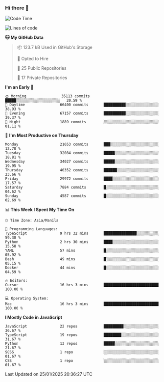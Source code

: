 ### Hi there 👋

<!--START_SECTION:waka-->
![Code Time](http://img.shields.io/badge/Code%20Time-1%2C414%20hrs%2012%20mins-blue)

![Lines of code](https://img.shields.io/badge/From%20Hello%20World%20I%27ve%20Written-64.9%20million%20lines%20of%20code-blue)

**🐱 My GitHub Data** 

> 📦 123.7 kB Used in GitHub's Storage 
 > 
> 💼 Opted to Hire
 > 
> 📜 25 Public Repositories 
 > 
> 🔑 17 Private Repositories 
 > 
**I'm an Early 🐤** 

```text
🌞 Morning                35113 commits       █████░░░░░░░░░░░░░░░░░░░░   20.59 % 
🌆 Daytime                66400 commits       ██████████░░░░░░░░░░░░░░░   38.93 % 
🌃 Evening                67157 commits       ██████████░░░░░░░░░░░░░░░   39.37 % 
🌙 Night                  1889 commits        ░░░░░░░░░░░░░░░░░░░░░░░░░   01.11 % 
```
📅 **I'm Most Productive on Thursday** 

```text
Monday                   21653 commits       ███░░░░░░░░░░░░░░░░░░░░░░   12.70 % 
Tuesday                  32084 commits       █████░░░░░░░░░░░░░░░░░░░░   18.81 % 
Wednesday                34027 commits       █████░░░░░░░░░░░░░░░░░░░░   19.95 % 
Thursday                 40352 commits       ██████░░░░░░░░░░░░░░░░░░░   23.66 % 
Friday                   29972 commits       ████░░░░░░░░░░░░░░░░░░░░░   17.57 % 
Saturday                 7884 commits        █░░░░░░░░░░░░░░░░░░░░░░░░   04.62 % 
Sunday                   4587 commits        █░░░░░░░░░░░░░░░░░░░░░░░░   02.69 % 
```


📊 **This Week I Spent My Time On** 

```text
🕑︎ Time Zone: Asia/Manila

💬 Programming Languages: 
TypeScript               9 hrs 32 mins       ███████████████░░░░░░░░░░   59.38 % 
Python                   2 hrs 30 mins       ████░░░░░░░░░░░░░░░░░░░░░   15.58 % 
YAML                     57 mins             █░░░░░░░░░░░░░░░░░░░░░░░░   05.92 % 
Bash                     49 mins             █░░░░░░░░░░░░░░░░░░░░░░░░   05.15 % 
Docker                   44 mins             █░░░░░░░░░░░░░░░░░░░░░░░░   04.59 % 

🔥 Editors: 
Cursor                   16 hrs 3 mins       █████████████████████████   100.00 % 

💻 Operating System: 
Mac                      16 hrs 3 mins       █████████████████████████   100.00 % 
```

**I Mostly Code in JavaScript** 

```text
JavaScript               22 repos            █████████░░░░░░░░░░░░░░░░   36.67 % 
TypeScript               19 repos            ████████░░░░░░░░░░░░░░░░░   31.67 % 
Python                   13 repos            █████░░░░░░░░░░░░░░░░░░░░   21.67 % 
SCSS                     1 repo              ░░░░░░░░░░░░░░░░░░░░░░░░░   01.67 % 
CSS                      1 repo              ░░░░░░░░░░░░░░░░░░░░░░░░░   01.67 % 
```




 Last Updated on 25/01/2025 20:36:27 UTC
<!--END_SECTION:waka-->
